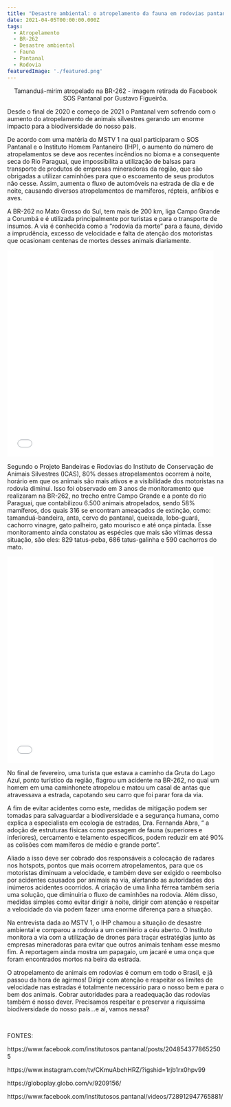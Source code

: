 ```yaml
---
title: "Desastre ambiental: o atropelamento da fauna em rodovias pantaneiras"
date: 2021-04-05T00:00:00.000Z
tags:
  - Atropelamento
  - BR-262
  - Desastre ambiental
  - Fauna
  - Pantanal
  - Rodovia
featuredImage: './featured.png'
---
```


<p style="text-align: center;">
  <span style="font-weight: 400;">Tamanduá-mirim atropelado na BR-262 - imagem retirada do Facebook SOS Pantanal por Gustavo Figueirôa.
  </span>
</p>
<p>
  <span style="font-weight: 400;">Desde o final de 2020 e começo de 2021 o Pantanal vem sofrendo com o aumento do atropelamento de animais silvestres gerando um enorme impacto para a biodiversidade do nosso país.
  </span>
</p>
<p>
  <span style="font-weight: 400;">De acordo com uma matéria do MSTV 1 na qual participaram o SOS Pantanal e o Instituto Homem Pantaneiro (IHP), o aumento do número de atropelamentos se deve aos recentes incêndios no bioma e a consequente seca do Rio Paraguai, que impossibilita a utilização de balsas para transporte de produtos de empresas mineradoras da região, que são obrigadas a utilizar caminhões para que o escoamento de seus produtos não cesse. Assim, aumenta o fluxo de automóveis na estrada de dia e de noite, causando diversos atropelamentos de mamíferos, répteis, anfíbios e aves. 
  </span>
</p>
<p>
  <span style="font-weight: 400;">A BR-262 no Mato Grosso do Sul, tem mais de 200 km, liga Campo Grande a Corumbá e é utilizada principalmente por turistas e para o transporte de insumos. A via é conhecida como a “rodovia da morte” para a fauna, devido a imprudência, excesso de velocidade e falta de atenção dos motoristas que ocasionam centenas de mortes desses animais diariamente. 
  </span>
</p>
<p>
  <iframe src="//giphy.com/embed/l0MYyhUkkGGKaGcIo" width="480" height="480" frameborder="0">
  </iframe>
</p>
<p>
  <span style="font-weight: 400;">Segundo o Projeto Bandeiras e Rodovias do Instituto de Conservação de Animais Silvestres (ICAS), 80% desses atropelamentos ocorrem à noite, horário em que os animais são mais ativos e a visibilidade dos motoristas na rodovia diminui. Isso foi observado em 3 anos de monitoramento que realizaram na BR-262, no trecho entre Campo Grande e a ponte do rio Paraguai, que contabilizou 6.500 animais atropelados, sendo 58% mamíferos, dos quais 316 se encontram ameaçados de extinção, como: tamanduá-bandeira, anta, cervo do pantanal, queixada, lobo-guará, cachorro vinagre, gato palheiro, gato mourisco e até onça pintada. Esse monitoramento ainda constatou as espécies que mais são vítimas dessa situação, são eles: 829 tatus-peba, 686 tatus-galinha e 590 cachorros do mato. 
  </span>
</p>
<p>
  <iframe src="//giphy.com/embed/dautRLOTLMTvi" width="480" height="480" frameborder="0">
  </iframe>
</p>
<p>
  <span style="font-weight: 400;">No final de fevereiro, uma turista que estava a caminho da Gruta do Lago Azul, ponto turístico da região, flagrou um acidente na BR-262, no qual um homem em uma caminhonete atropelou e matou um casal de antas que atravessava a estrada, capotando seu carro que foi parar fora da via.
  </span>
</p>
<p>
  <span style="font-weight: 400;">A fim de evitar acidentes como este, medidas de mitigação podem ser tomadas para salvaguardar a biodiversidade e a segurança humana, 
  </span>
  <span style="font-weight: 400;">como explica a especialista em ecologia de estradas, Dra. Fernanda Abra, “
  </span>
  <span style="font-weight: 400;">a adoção de estruturas físicas como passagem de fauna (superiores e inferiores), cercamento e telamento específicos, podem reduzir em até 90% as colisões com mamíferos de médio e grande porte”. 
  </span>
</p>
<p>
  <span style="font-weight: 400;">Aliado a isso deve ser cobrado dos responsáveis a colocação de radares nos hotspots, pontos que mais ocorrem atropelamentos, para que os motoristas diminuam a velocidade, e também deve ser exigido o reembolso por acidentes causados por animais na via, alertando as autoridades dos inúmeros acidentes ocorridos. A criação de uma linha férrea também seria uma solução, que diminuiria o fluxo de caminhões na rodovia. Além disso, medidas simples como evitar dirigir à noite, dirigir com atenção e respeitar a velocidade da via podem fazer uma enorme diferença para a situação.
  </span>
</p>
<p>
  <span style="font-weight: 400;">Na entrevista dada ao MSTV 1, o IHP chamou a situação de desastre ambiental e comparou a rodovia a um cemitério a céu aberto. O Instituto monitora a via com a utilização de drones para traçar estratégias junto às empresas mineradoras para evitar que outros animais tenham esse mesmo fim. A reportagem ainda mostra um papagaio, um jacaré e uma onça que foram encontrados mortos na beira da estrada. 
  </span>
</p>
<p>
  <span style="font-weight: 400;">O atropelamento de animais em rodovias é comum em todo o Brasil, e já passou da hora de agirmos! Dirigir com atenção e respeitar os limites de velocidade nas estradas é totalmente necessário para o nosso bem e para o bem dos animais. Cobrar autoridades para a readequação das rodovias também é nosso dever. Precisamos respeitar e preservar a riquíssima biodiversidade do nosso país...e aí, vamos nessa?
  </span>
</p>
<p> 
</p>
<p>FONTES:
</p>
<p>https://www.facebook.com/institutosos.pantanal/posts/2048543778652505
</p>
<p>https://www.instagram.com/tv/CKmuAbchHRZ/?igshid=1rjb1rx0hpv99
</p>
<p>https://globoplay.globo.com/v/9209156/
</p>
<p>https://www.facebook.com/institutosos.pantanal/videos/728912947765881/
</p>

